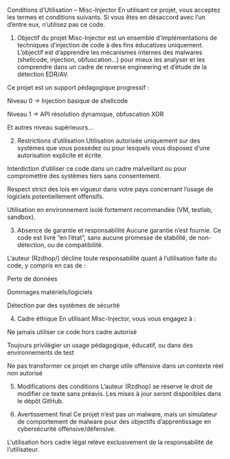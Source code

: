 Conditions d’Utilisation – Misc-Injector
En utilisant ce projet, vous acceptez les termes et conditions suivants.
Si vous êtes en désaccord avec l’un d’entre eux, n’utilisez pas ce code.

1. Objectif du projet
Misc-Injector est un ensemble d’implémentations de techniques d’injection de code à des fins éducatives uniquement.
L’objectif est d’apprendre les mécanismes internes des malwares (shellcode, injection, obfuscation…) pour mieux les analyser et les comprendre dans un cadre de reverse engineering et d’étude de la détection EDR/AV.

Ce projet est un support pédagogique progressif :

Niveau 0 → Injection basique de shellcode

Niveau 1 → API résolution dynamique, obfuscation XOR

Et autres niveau supérieuurs...

2. Restrictions d’utilisation
Utilisation autorisée uniquement sur des systèmes que vous possédez ou pour lesquels vous disposez d’une autorisation explicite et écrite.

Interdiction d’utiliser ce code dans un cadre malveillant ou pour compromettre des systèmes tiers sans consentement.

Respect strict des lois en vigueur dans votre pays concernant l’usage de logiciels potentiellement offensifs.

Utilisation en environnement isolé fortement recommandée (VM, testlab, sandbox).

3. Absence de garantie et responsabilité
Aucune garantie n’est fournie. Ce code est livré “en l’état”, sans aucune promesse de stabilité, de non-détection, ou de compatibilité.

L’auteur (Rzdhop/) décline toute responsabilité quant à l’utilisation faite du code, y compris en cas de :

Perte de données

Dommages matériels/logiciels

Détection par des systèmes de sécurité

4. Cadre éthique
En utilisant Misc-Injector, vous vous engagez à :

Ne jamais utiliser ce code hors cadre autorisé

Toujours privilégier un usage pédagogique, éducatif, ou dans des environnements de test

Ne pas transformer ce projet en charge utile offensive dans un contexte réel non autorisé

5. Modifications des conditions
L’auteur (Rzdhop) se réserve le droit de modifier ce texte sans préavis.
Les mises à jour seront disponibles dans le dépôt GitHub.

6. Avertissement final
Ce projet n’est pas un malware, mais un simulateur de comportement de malware pour des objectifs d’apprentissage en cybersécurité offensive/défensive.

L’utilisation hors cadre légal relève exclusivement de la responsabilité de l’utilisateur.

